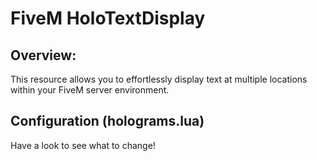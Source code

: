 # FiveM HoloTextDisplay

## Overview:
This resource allows you to effortlessly display text at multiple locations within your FiveM server environment.

## Configuration (holograms.lua)
Have a look to see what to change!
